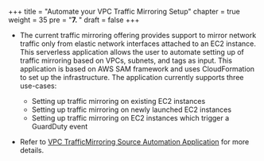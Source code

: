 +++
title = "Automate your VPC Traffic Mirroring Setup"
chapter = true
weight = 35
pre = "<b>7. </b>"
draft = false
+++

* The current traffic mirroring offering provides support to mirror network traffic only from elastic network interfaces attached to an EC2 instance. This serverless application allows the user to automate setting up of traffic mirroring based on VPCs, subnets, and tags as input. This application is based on AWS SAM framework and uses CloudFormation to set up the infrastructure. The application currently supports three use-cases:

  * Setting up traffic mirroring on existing EC2 instances
  * Setting up traffic mirroring on newly launched EC2 instances
  * Setting up traffic mirroring on EC2 instances which trigger a GuardDuty event

* Refer to [VPC TrafficMirroring Source Automation Application](https://github.com/aws-samples/aws-vpc-traffic-mirroring-source-automation) for more details.
